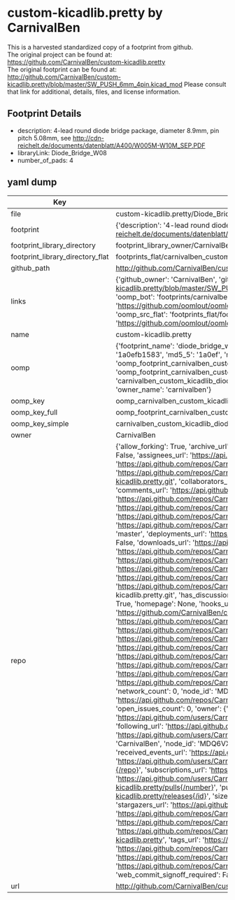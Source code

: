 # custom-kicadlib.pretty by CarnivalBen  
This is a harvested standardized copy of a footprint from github.  
The original project can be found at:  
https://github.com/CarnivalBen/custom-kicadlib.pretty  
The original footprint can be found at:
http://github.com/CarnivalBen/custom-kicadlib.pretty/blob/master/SW_PUSH_6mm_4pin.kicad_mod
Please consult that link for additional, details, files, and license information.  
## Footprint Details
* description: 4-lead round diode bridge package, diameter 8.9mm, pin pitch 5.08mm, see http://cdn-reichelt.de/documents/datenblatt/A400/W005M-W10M_SEP.PDF  
* libraryLink: Diode_Bridge_W08  
* number_of_pads: 4  
## yaml dump  
| Key | Value |  
| --- | --- |  
| file | custom-kicadlib.pretty/Diode_Bridge_W08.kicad_mod |  
| footprint | {'description': '4-lead round diode bridge package, diameter 8.9mm, pin pitch 5.08mm, see http://cdn-reichelt.de/documents/datenblatt/A400/W005M-W10M_SEP.PDF', 'libraryLink': 'Diode_Bridge_W08', 'number_of_pads': 4} |  
| footprint_library_directory | footprint_library_owner/CarnivalBen_custom-kicadlib.pretty |  
| footprint_library_directory_flat | footprints_flat/carnivalben_custom_kicadlib_diode_bridge_w08/working |  
| github_path | http://github.com/CarnivalBen/custom-kicadlib.pretty/blob/master/Diode_Bridge_W08.kicad_mod |  
| links | {'github_owner': 'CarnivalBen', 'github_repo_name': 'custom-kicadlib.pretty', 'github_src': 'http://github.com/CarnivalBen/custom-kicadlib.pretty/blob/master/SW_PUSH_6mm_4pin.kicad_mod', 'github_src_repo': 'https://github.com/CarnivalBen/custom-kicadlib.pretty', 'oomp_bot': 'footprints/carnivalben_custom_kicadlib_diode_bridge_w08/working', 'oomp_bot_github': 'https://github.com/oomlout/oomlout_oomp_footprint_bot/tree/main/footprints/carnivalben_custom_kicadlib_diode_bridge_w08/working', 'oomp_src_flat': 'footprints_flat/footprints_flat/carnivalben_custom_kicadlib_diode_bridge_w08/working', 'oomp_src_flat_github': 'https://github.com/oomlout/oomlout_oomp_footprint_src/tree/main/footprints_flat/carnivalben_custom_kicadlib_diode_bridge_w08/working'} |  
| name | custom-kicadlib.pretty |  
| oomp | {'footprint_name': 'diode_bridge_w08', 'library_name': 'custom_kicadlib', 'md5': '1a0efb158345e41449feff71ad79a0e5', 'md5_10': '1a0efb1583', 'md5_5': '1a0ef', 'md5_6': '1a0efb', 'oomp_key': 'oomp_carnivalben_custom_kicadlib_diode_bridge_w08', 'oomp_key_extra': 'oomp_footprint_carnivalben_custom_kicadlib_diode_bridge_w08', 'oomp_key_full': 'oomp_footprint_carnivalben_custom_kicadlib_diode_bridge_w08_1a0efb', 'oomp_key_simple': 'carnivalben_custom_kicadlib_diode_bridge_w08', 'original_filename': 'custom-kicadlib.pretty/Diode_Bridge_W08.kicad_mod', 'owner_name': 'carnivalben'} |  
| oomp_key | oomp_carnivalben_custom_kicadlib_diode_bridge_w08 |  
| oomp_key_full | oomp_footprint_carnivalben_custom_kicadlib_diode_bridge_w08 |  
| oomp_key_simple | carnivalben_custom_kicadlib_diode_bridge_w08 |  
| owner | CarnivalBen |  
| repo | {'allow_forking': True, 'archive_url': 'https://api.github.com/repos/CarnivalBen/custom-kicadlib.pretty/{archive_format}{/ref}', 'archived': False, 'assignees_url': 'https://api.github.com/repos/CarnivalBen/custom-kicadlib.pretty/assignees{/user}', 'blobs_url': 'https://api.github.com/repos/CarnivalBen/custom-kicadlib.pretty/git/blobs{/sha}', 'branches_url': 'https://api.github.com/repos/CarnivalBen/custom-kicadlib.pretty/branches{/branch}', 'clone_url': 'https://github.com/CarnivalBen/custom-kicadlib.pretty.git', 'collaborators_url': 'https://api.github.com/repos/CarnivalBen/custom-kicadlib.pretty/collaborators{/collaborator}', 'comments_url': 'https://api.github.com/repos/CarnivalBen/custom-kicadlib.pretty/comments{/number}', 'commits_url': 'https://api.github.com/repos/CarnivalBen/custom-kicadlib.pretty/commits{/sha}', 'compare_url': 'https://api.github.com/repos/CarnivalBen/custom-kicadlib.pretty/compare/{base}...{head}', 'contents_url': 'https://api.github.com/repos/CarnivalBen/custom-kicadlib.pretty/contents/{+path}', 'contributors_url': 'https://api.github.com/repos/CarnivalBen/custom-kicadlib.pretty/contributors', 'created_at': '2018-08-02T14:46:36Z', 'default_branch': 'master', 'deployments_url': 'https://api.github.com/repos/CarnivalBen/custom-kicadlib.pretty/deployments', 'description': None, 'disabled': False, 'downloads_url': 'https://api.github.com/repos/CarnivalBen/custom-kicadlib.pretty/downloads', 'events_url': 'https://api.github.com/repos/CarnivalBen/custom-kicadlib.pretty/events', 'fork': False, 'forks': 0, 'forks_count': 0, 'forks_url': 'https://api.github.com/repos/CarnivalBen/custom-kicadlib.pretty/forks', 'full_name': 'CarnivalBen/custom-kicadlib.pretty', 'git_commits_url': 'https://api.github.com/repos/CarnivalBen/custom-kicadlib.pretty/git/commits{/sha}', 'git_refs_url': 'https://api.github.com/repos/CarnivalBen/custom-kicadlib.pretty/git/refs{/sha}', 'git_tags_url': 'https://api.github.com/repos/CarnivalBen/custom-kicadlib.pretty/git/tags{/sha}', 'git_url': 'git://github.com/CarnivalBen/custom-kicadlib.pretty.git', 'has_discussions': False, 'has_downloads': True, 'has_issues': True, 'has_pages': False, 'has_projects': True, 'has_wiki': True, 'homepage': None, 'hooks_url': 'https://api.github.com/repos/CarnivalBen/custom-kicadlib.pretty/hooks', 'html_url': 'https://github.com/CarnivalBen/custom-kicadlib.pretty', 'id': 143307941, 'is_template': False, 'issue_comment_url': 'https://api.github.com/repos/CarnivalBen/custom-kicadlib.pretty/issues/comments{/number}', 'issue_events_url': 'https://api.github.com/repos/CarnivalBen/custom-kicadlib.pretty/issues/events{/number}', 'issues_url': 'https://api.github.com/repos/CarnivalBen/custom-kicadlib.pretty/issues{/number}', 'keys_url': 'https://api.github.com/repos/CarnivalBen/custom-kicadlib.pretty/keys{/key_id}', 'labels_url': 'https://api.github.com/repos/CarnivalBen/custom-kicadlib.pretty/labels{/name}', 'language': None, 'languages_url': 'https://api.github.com/repos/CarnivalBen/custom-kicadlib.pretty/languages', 'license': None, 'merges_url': 'https://api.github.com/repos/CarnivalBen/custom-kicadlib.pretty/merges', 'milestones_url': 'https://api.github.com/repos/CarnivalBen/custom-kicadlib.pretty/milestones{/number}', 'mirror_url': None, 'name': 'custom-kicadlib.pretty', 'network_count': 0, 'node_id': 'MDEwOlJlcG9zaXRvcnkxNDMzMDc5NDE=', 'notifications_url': 'https://api.github.com/repos/CarnivalBen/custom-kicadlib.pretty/notifications{?since,all,participating}', 'open_issues': 0, 'open_issues_count': 0, 'owner': {'avatar_url': 'https://avatars.githubusercontent.com/u/3448911?v=4', 'events_url': 'https://api.github.com/users/CarnivalBen/events{/privacy}', 'followers_url': 'https://api.github.com/users/CarnivalBen/followers', 'following_url': 'https://api.github.com/users/CarnivalBen/following{/other_user}', 'gists_url': 'https://api.github.com/users/CarnivalBen/gists{/gist_id}', 'gravatar_id': '', 'html_url': 'https://github.com/CarnivalBen', 'id': 3448911, 'login': 'CarnivalBen', 'node_id': 'MDQ6VXNlcjM0NDg5MTE=', 'organizations_url': 'https://api.github.com/users/CarnivalBen/orgs', 'received_events_url': 'https://api.github.com/users/CarnivalBen/received_events', 'repos_url': 'https://api.github.com/users/CarnivalBen/repos', 'site_admin': False, 'starred_url': 'https://api.github.com/users/CarnivalBen/starred{/owner}{/repo}', 'subscriptions_url': 'https://api.github.com/users/CarnivalBen/subscriptions', 'type': 'User', 'url': 'https://api.github.com/users/CarnivalBen'}, 'private': False, 'pulls_url': 'https://api.github.com/repos/CarnivalBen/custom-kicadlib.pretty/pulls{/number}', 'pushed_at': '2018-08-02T14:47:35Z', 'releases_url': 'https://api.github.com/repos/CarnivalBen/custom-kicadlib.pretty/releases{/id}', 'size': 1, 'ssh_url': 'git@github.com:CarnivalBen/custom-kicadlib.pretty.git', 'stargazers_count': 0, 'stargazers_url': 'https://api.github.com/repos/CarnivalBen/custom-kicadlib.pretty/stargazers', 'statuses_url': 'https://api.github.com/repos/CarnivalBen/custom-kicadlib.pretty/statuses/{sha}', 'subscribers_count': 1, 'subscribers_url': 'https://api.github.com/repos/CarnivalBen/custom-kicadlib.pretty/subscribers', 'subscription_url': 'https://api.github.com/repos/CarnivalBen/custom-kicadlib.pretty/subscription', 'svn_url': 'https://github.com/CarnivalBen/custom-kicadlib.pretty', 'tags_url': 'https://api.github.com/repos/CarnivalBen/custom-kicadlib.pretty/tags', 'teams_url': 'https://api.github.com/repos/CarnivalBen/custom-kicadlib.pretty/teams', 'temp_clone_token': None, 'topics': [], 'trees_url': 'https://api.github.com/repos/CarnivalBen/custom-kicadlib.pretty/git/trees{/sha}', 'updated_at': '2018-08-02T14:47:36Z', 'url': 'https://api.github.com/repos/CarnivalBen/custom-kicadlib.pretty', 'visibility': 'public', 'watchers': 0, 'watchers_count': 0, 'web_commit_signoff_required': False} |  
| url | http://github.com/CarnivalBen/custom-kicadlib.pretty |  

